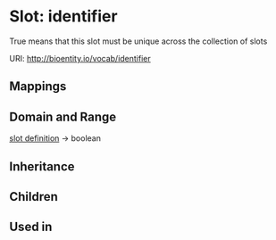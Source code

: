 # Slot: identifier


True means that this slot must be unique across the collection of slots

URI: http://bioentity.io/vocab/identifier
## Mappings

## Domain and Range

[slot definition](SlotDefinition.md) -> boolean
## Inheritance

## Children

## Used in

